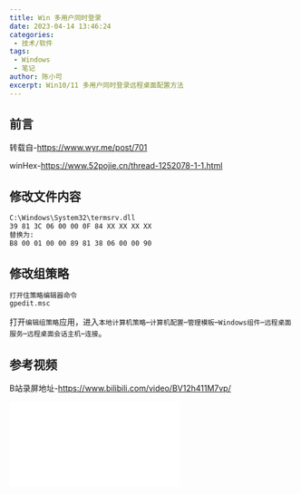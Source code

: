 ```yaml
---
title: Win 多用户同时登录
date: 2023-04-14 13:46:24
categories: 
 - 技术/软件
tags:
 - Windows
 - 笔记
author: 陈小可
excerpt: Win10/11 多用户同时登录远程桌面配置方法
---
```


## 前言

转载自-https://www.wyr.me/post/701

winHex-https://www.52pojie.cn/thread-1252078-1-1.html

## 修改文件内容

```bash
C:\Windows\System32\termsrv.dll
39 81 3C 06 00 00 0F 84 XX XX XX XX
替换为:
B8 00 01 00 00 89 81 38 06 00 00 90
```



## 修改组策略

```bash
打开住策略编辑器命令
gpedit.msc
```

打开`编辑组策略`应用，进入`本地计算机策略`–`计算机配置`–`管理模板`–`Windows组件`–`远程桌面服务`–`远程桌面会话主机`–`连接`。

## 参考视频

B站录屏地址-https://www.bilibili.com/video/BV12h411M7vp/

<iframe src="//player.bilibili.com/player.html?isOutside=true&aid=227395045&bvid=BV12h411M7vp&cid=1095208885&p=1" scrolling="no" border="0" frameborder="no" framespacing="0" allowfullscreen="true"></iframe>
